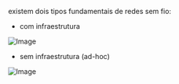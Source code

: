 existem dois tipos fundamentais de redes sem fio: 
- com infraestrutura 

![Image](https://user-images.githubusercontent.com/45495068/182726119-79577611-ca9a-427b-8f29-47cbce1f7c36.png)
- sem infraestrutura (ad-hoc)

 ![Image](https://user-images.githubusercontent.com/45495068/182726164-a42adebe-5e37-448e-b270-20472e5576d7.png)

